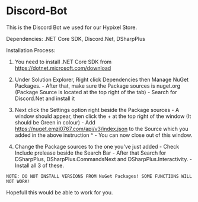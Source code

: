 # Discord-Bot

This is the Discord Bot we used for our Hypixel Store.

Dependencies: .NET Core SDK, Discord.Net, DSharpPlus

Installation Process:
  1. You need to install .NET Core SDK from https://dotnet.microsoft.com/download
  
  2. Under Solution Explorer, Right click Dependencies then Manage NuGet Packages.
    - After that, make sure the Package sources is nuget.org (Package Source is located at the top right of the tab)
    - Search for Discord.Net and install it
    
  3. Next click the Settings option right beside the Package sources
    - A window should appear, then click the + at the top right of the window (It should be Green in colour)
    - Add https://nuget.emzi0767.com/api/v3/index.json to the Source which you added in the above instruction ^
    - You can now close out of this window.
    
  4. Change the Package sources to the one you've just added
    - Check Include prelease beside the Search Bar
    - After that Search for DSharpPlus, DSharpPlus.CommandsNext and DSharpPlus.Interactivity.
    - Install all 3 of these.
    
    NOTE: DO NOT INSTALL VERSIONS FROM NuGet Packages! SOME FUNCTIONS WILL NOT WORK!
    
 Hopefull this would be able to work for you.
